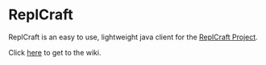 # ReplCraft

ReplCraft is an easy to use, lightweight java client for the [ReplCraft Project](https://mc.repl.game/).

Click [here](https://github.com/SirLennox/ReplCraft/wiki) to get to the wiki.
